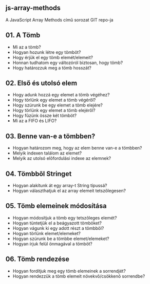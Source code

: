 ## js-array-methods

A JavaScript Array Methods címû sorozat GIT repo-ja

## 01. A Tömb

- Mi az a tömb?
- Hogyan hozunk létre egy tömböt?
- Hogy érjük el egy tömb elemét/elemeit?
- Honnan tudhatom egy változóról biztosan, hogy tömb?
- Hogy határozzuk meg a tömb hosszát?

## 02. Első és utolsó elem

- Hogy adunk hozzá egy elemet a tömb végéhez?
- Hogy törlünk egy elemet a tömb végéről?
- Hogy szúrunk be egy elemet a tömb elejére?
- Hogy törlünk egy elemet a tömb elejéről?
- Hogy fûzünk össze két tömböt?
- Mi az a FIFO és LIFO?

## 03. Benne van-e a tömbben?

- Hogyan határozom meg, hogy az elem benne van-e a tömbben?
- Melyik indexen találom az elemet?
- Melyik az utolsó elõfordulási indexe az elemnek?

## 04. Tömbbõl Stringet

- Hogyan alakítunk át egy array-t String típussá?
- Hogyan választhatjuk el az array elemeit tetszõlegesen?

## 05. Tömb elemeinek módosítása

- Hogyan módosítjuk a tömb egy tetszõleges elemét?
- Hogyan tüntetjük el a beágyazott tömböket?
- Hogyan vágunk ki egy adott részt a tömbbõl?
- Hogyan törlünk elemet/elemeket?
- Hogyan szúrunk be a tömbbe elemet/elemeket?
- Hogyan írjuk felül önmagával a tömböt?

## 06. Tömb rendezése

- Hogyan fordítjuk meg egy tömb elemeinek a sorrendjét?
- Hogyan rendezzük a tömb elemeit növekvõ/csökkenõ sorrendbe?
